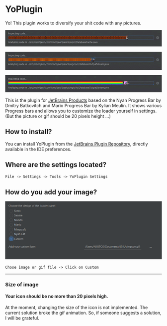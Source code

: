 # YoPlugin


Yo! This plugin works to diversify your shit code with any pictures.


![MarioProgressBar](https://raw.githubusercontent.com/DUNNIK/YoPlugin/develop/ExamplesForReadme/marioExample.gif)

![SonicProgressBar](https://raw.githubusercontent.com/DUNNIK/YoPlugin/develop/ExamplesForReadme/sonicExample.gif)

![NianCatProgressBar](https://raw.githubusercontent.com/DUNNIK/YoPlugin/develop/ExamplesForReadme/nyanCatExample.gif)

This is the plugin for [JetBrains Products](https://www.jetbrains.com/) based on the Nyan Progress Bar by Dmitry Batkovitch and Mario Progress Bar by Kylian Meulin. It shows various Progress bars and allows you to customize the loader yourself in settings. (But the picture or gif should be 20 pixels height ...)



## How to install?


You can install YoPlugin from the [JetBrains Plugin Repository](https://plugins.jetbrains.com/plugin/16943-yo), directly available in the IDE preferences.



## Where are the settings located?


    File -> Settings -> Tools -> YoPlugin Settings


## How do you add your image?


![img.png](ExamplesForReadme/menu.png)

    Chose image or gif file -> Click on Custom


---------------

### Size of image

#### Your icon should be no more than 20 pixels high.

At the moment, changing the size of the icon is not implemented. The current solution broke the gif animation. So, if someone suggests a solution, I will be grateful.

